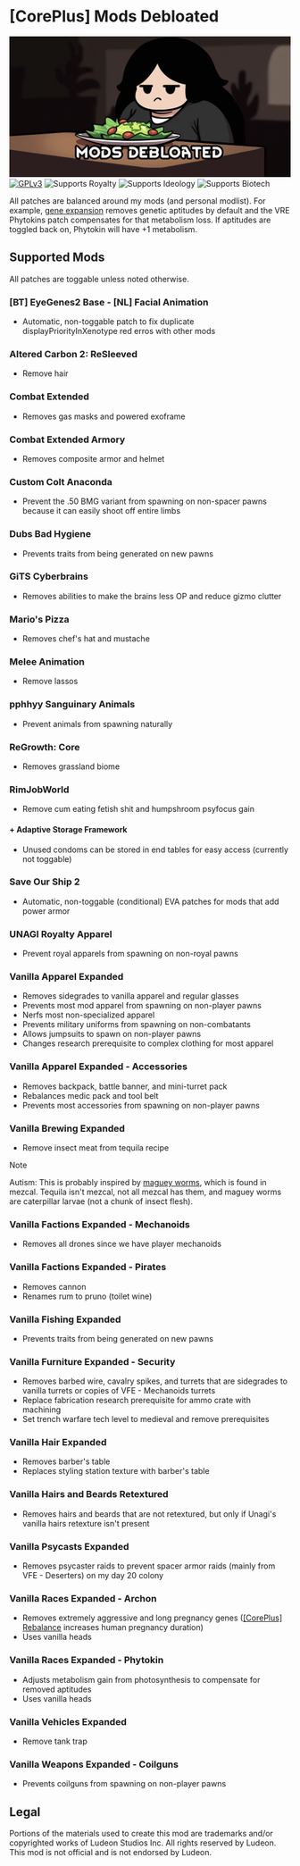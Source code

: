 <!--[![GPLv3][badge-license]](https://www.gnu.org/licenses/gpl-3.0) -->
[badge-license]: https://img.shields.io/badge/License-GPLv3-lightgray
<!--![Supports Royalty][badge-dlc-royalty] supports Royalty DLC-->
[badge-dlc-royalty]: https://img.shields.io/badge/DLC-Royalty-gold
<!--![Supports Ideology][badge-dlc-ideology] supports Ideology DLC-->
[badge-dlc-ideology]: https://img.shields.io/badge/DLC-Ideology-indianred
<!--![Supports Biotech][badge-dlc-biotech] supports Biotech DLC-->
[badge-dlc-biotech]: https://img.shields.io/badge/DLC-Biotech-mediumturquoise
<!--![Supports Anomaly][badge-dlc-anomaly] supports Anomaly DLC-->
[badge-dlc-anomaly]: https://img.shields.io/badge/DLC-Anomaly-darkseagreen

# [CorePlus] Mods Debloated
![](About/Preview.png)\
[![GPLv3][badge-license]](https://www.gnu.org/licenses/gpl-3.0) ![Supports Royalty][badge-dlc-royalty] ![Supports Ideology][badge-dlc-ideology] ![Supports Biotech][badge-dlc-biotech]

All patches are balanced around my mods (and personal modlist). For example, [gene expansion](https://github.com/RimCorePlus/Genes) removes genetic aptitudes by default and the VRE Phytokins patch compensates for that metabolism loss. If aptitudes are toggled back on, Phytokin will have +1 metabolism.
## Supported Mods
All patches are toggable unless noted otherwise.
### [BT] EyeGenes2 Base - [NL] Facial Animation
- Automatic, non-toggable patch to fix duplicate displayPriorityInXenotype red erros with other mods
### Altered Carbon 2: ReSleeved
- Remove hair
### Combat Extended
- Removes gas masks and powered exoframe
### Combat Extended Armory
- Removes composite armor and helmet
### Custom Colt Anaconda
- Prevent the .50 BMG variant from spawning on non-spacer pawns because it can easily shoot off entire limbs
### Dubs Bad Hygiene
- Prevents traits from being generated on new pawns
### GiTS Cyberbrains
- Removes abilities to make the brains less OP and reduce gizmo clutter
### Mario's Pizza
- Removes chef's hat and mustache
### Melee Animation
- Remove lassos
### pphhyy Sanguinary Animals
- Prevent animals from spawning naturally
### ReGrowth: Core
- Removes grassland biome
### RimJobWorld
- Remove cum eating fetish shit and humpshroom psyfocus gain
#### + Adaptive Storage Framework
- Unused condoms can be stored in end tables for easy access (currently not toggable)
### Save Our Ship 2
- Automatic, non-toggable (conditional) EVA patches for mods that add power armor
### UNAGI Royalty Apparel
- Prevent royal apparels from spawning on non-royal pawns
### Vanilla Apparel Expanded
- Removes sidegrades to vanilla apparel and regular glasses
- Prevents most mod apparel from spawning on non-player pawns
- Nerfs most non-specialized apparel 
- Prevents military uniforms from spawning on non-combatants
- Allows jumpsuits to spawn on non-player pawns
- Changes research prerequisite to complex clothing for most apparel
### Vanilla Apparel Expanded - Accessories
- Removes backpack, battle banner, and mini-turret pack
- Rebalances medic pack and tool belt
- Prevents most accessories from spawning on non-player pawns
### Vanilla Brewing Expanded
- Remove insect meat from tequila recipe

> [!NOTE]
> Autism: This is probably inspired by [maguey worms](https://en.wikipedia.org/wiki/Maguey_worm), which is found in mezcal. Tequila isn't mezcal, not all mezcal has them, and maguey worms are caterpillar larvae (not a chunk of insect flesh).
### Vanilla Factions Expanded - Mechanoids
- Removes all drones since we have player mechanoids
### Vanilla Factions Expanded - Pirates
- Removes cannon
- Renames rum to pruno (toilet wine)
### Vanilla Fishing Expanded
- Prevents traits from being generated on new pawns
### Vanilla Furniture Expanded - Security
- Removes barbed wire, cavalry spikes, and turrets that are sidegrades to vanilla turrets or copies of VFE - Mechanoids turrets
- Replace fabrication research prerequisite for ammo crate with machining
- Set trench warfare tech level to medieval and remove prerequisites
### Vanilla Hair Expanded
- Removes barber's table
- Replaces styling station texture with barber's table
### Vanilla Hairs and Beards Retextured
- Removes hairs and beards that are not retextured, but only if Unagi's vanilla hairs retexture isn't present
### Vanilla Psycasts Expanded
- Removes psycaster raids to prevent spacer armor raids (mainly from VFE - Deserters) on my day 20 colony
### Vanilla Races Expanded - Archon
- Removes extremely aggressive and long pregnancy genes ([\[CorePlus\] Rebalance](https://github.com/RimCorePlus/Rebalance) increases human pregnancy duration)
- Uses vanilla heads
### Vanilla Races Expanded - Phytokin
- Adjusts metabolism gain from photosynthesis to compensate for removed aptitudes
- Uses vanilla heads
### Vanilla Vehicles Expanded
- Remove tank trap
### Vanilla Weapons Expanded - Coilguns
- Prevents coilguns from spawning on non-player pawns
## Legal
Portions of the materials used to create this mod are trademarks and/or copyrighted works of Ludeon Studios Inc. All rights reserved by Ludeon. This mod is not official and is not endorsed by Ludeon.